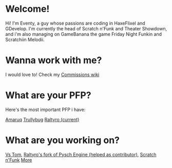 # Welcome!

Hi! I'm Eventy, a guy whose passions are coding in HaxeFlixel and GDevelop. I'm currently the head of Scratch n'Funk and Theater Showdown, and i'm also managing on GameBanana the game Friday Night Funkin and Scratchiin Melodii.

# Wanna work with me?

I would love to! Check my [Commissions wiki](./work.md)

# What are your PFP?

Here's the most important PFP i have:

[Amaruq](./avatars/amaruq.gif)
[Trullybug](./avatars/trullybug.png)
[Raltyro (current)](./avatars/raltyro.jpg)

# What are you working on?

[Vs Tom](https://gamebanana.com/mods/381638), 
[Raltyro's fork of Pysch Engine (helped as contributor)](./assets/raltVideo.mp4),
[Scratch n'Funk](https://gamebanana.com/wips/70891)
[More](https://github.com/Eventretta)